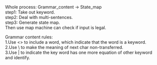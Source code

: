 Whole process: Grammar_content -> State_map  
step1: Take out keyword.  
step2: Deal with multi-sentences.  
step3: Generate state map.  
Then use map machine can check if input is legal.  
  
Grammar content rules:  
1.Use <> to include a word, which indicate that the word is a keyword.  
2.Use \ to make the meaning of next char non-transferred.  
3.Use | to indicate the key word has one more equation of other keyword and identify.
